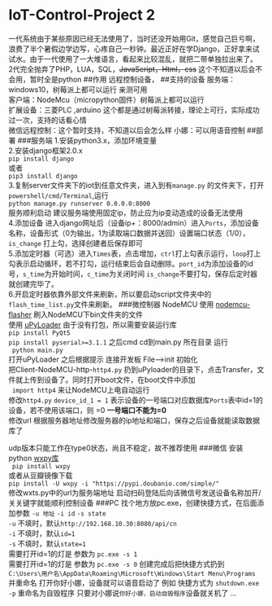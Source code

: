 # IoT-Control-Project 2 
一代系统由于某些原因已经无法使用了，当时还没开始用Git，感觉自己巨亏啊，浪费了半个暑假边学边写，心疼自己一秒钟。最近正好在学Django，正好拿来试试水。由于一代使用了一大堆语言，看起来比较混乱，就把二带单独拉出来了。  
2代完全抛弃了PHP，LUA，SQL，<del>JavaScript，Html，css</del>  这个不知道以后会不会用，暂时全是python
##作用
远程控制设备，
##支持的设备
服务端：windows10，树莓派上都可以运行 亲测可用  
客户端：NodeMcu（micropython固件）树莓派上都可以运行  
扩展设备：三菱PLC ,arduino 这个都是通过树莓派转接，理论上可行，实际成功过一次，支持的话看心情  
微信远程控制：这个暂时支持，不知道以后会怎么样
小娜：可以用语音控制
##部署
###服务端
1.安装python3.x，添加环境变量  
2.安装django框架2.0.x  
``` pip install django ```  
或者  
```pip3 install django ```  
3.复制server文件夹下的iot到任意文件夹，进入到有```manage.py``` 的文件夹下，打开```powershell/cmd/Terminal```,运行  
```python manage.py runserver 0.0.0.0:8000```  
服务顺利启动 建议服务端使用固定ip，防止应为ip变动造成的设备无法使用  
4.添加设备 进入django网址后（设备ip+：8000/admin）进入```Ports```，添加设备名称，设备形式（0为输出，1为读取端口数据并送回）设置端口状态（1/0），```is_change``` 打上勾，选择创建者后保存即可  
5.添加定时器（可选）进入```Times```表，点击增加，```ctrl```打上勾表示运行，```loop```打上勾表示启动循环，若不打勾，运行结束后会自动删除。```port_id```为添加设备的id号，```s_time```为开始时间，```c_time```为关闭时间 ```is_change```不要打勾，保存后定时器就创建完毕了。  
6.开启定时器依靠外部文件来刷新，所以要启动script文件夹中的```flash_time_list.py```文件来刷新。
###微控制器 NodeMCU
使用 [nodemcu-flasher](https://github.com/nodemcu/nodemcu-flasher) 刷入NodeMCU下bin文件夹的文件  
使用 [uPyLoader](https://github.com/BetaRavener/uPyLoader) 由于没有打包，所以需要安装运行库  
```pip install PyQt5```   
```pip install pyserial>=3.1.1```
之后cmd cd到main.py 所在目录 运行  
``` python main.py```  
打开uPyLoader 之后根据提示 连接开发板 File—>init 初始化  
把Client-NodeMCU-http-```http4.py``` 扔到uPyloader的目录下，点击Transfer，文件就上传到设备了。同时打开boot文件，在boot文件中添加  
``` import http4```
来让NodeMCU上电自动运行  
修改```http4.py``` ```device_id_1 = 1``` 表示设备的一号端口对应数据库```Ports```表中id=1的设备，若不使用该端口，则 =0 **一号端口不能为=0**  
修改url 根据服务器地址修改服务器的ip地址和端口，保存之后设备就能读取数据库了  
  
udp版本只能工作在type0状态，尚且不稳定，故不推荐使用
###微信
安装python [wxpy库](https://github.com/youfou/wxpy)  
``` pip install wxpy```  
或者从豆瓣镜像下载  
```pip install -U wxpy -i "https://pypi.doubanio.com/simple/"```  
修改wxts.py中的url为服务端地址 启动扫码登陆后向该微信号发送设备名称加开/关关键字就能顺利控制设备
###PC
找个地方放pc.exe，创建快捷方式，在后面添加参数 ```-u 地址``` ```-i id``` ```-s state```  
```-u``` 不填时，默认```http://192.168.10.30:8080/api/cn```  
```-i``` 不填时，默认```id=1```  
```-s``` 不填时，默认```state=1```  
需要打开id=1的灯是 参数为 ```pc.exe -s 1```  
需要打开id=1的灯是 参数为 ```pc.exe -s 0```
创建完成后把快捷方式扔到  
``` C:\Users\用户名\AppData\Roaming\Microsoft\Windows\Start Menu\Programs ```  
并重命名 打开你好小娜，设备就可以语音启动了 
例如 快捷方式为 ```shutdown.exe -p``` 重命名为自毁程序 只要对小娜说```你好小娜，启动自毁程序```设备就关机了
...




